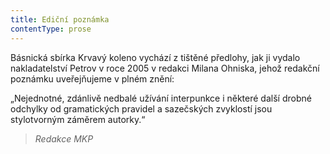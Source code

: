 ```yaml
---
title: Ediční poznámka
contentType: prose
---
```


Básnická sbírka Krvavý koleno vychází z tištěné předlohy, jak ji vydalo nakladatelství Petrov v roce 2005 v redakci Milana Ohniska, jehož redakční poznámku uveřejňujeme v plném znění:

„Nejednotné, zdánlivě nedbalé užívání interpunkce i některé další drobné odchylky od gramatických pravidel a sazečských zvyklostí jsou stylotvorným záměrem autorky.“

> _Redakce MKP_
